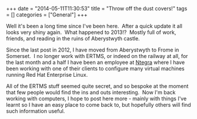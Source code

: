 +++
date = "2014-05-11T11:30:53"
title = "Throw off the dust covers!"
tags = []
categories = ["General"]
+++

Well it's been a long time since I've been here.  After a quick update it all looks very shiny again.  What happened to 2013!?  Mostly full of work, friends, and reading in the ruins of Aberystwyth castle. 
 
Since the last post in 2012, I have moved from Aberystwyth to Frome in Somerset.  I no longer work with ERTMS, or indeed on the railway at all, for the last month and a half I have been an employee at [Ntegra][1] where I have been working with one of their clients to configure many virtual machines running Red Hat Enterprise Linux. 
 
All of the ERTMS stuff seemed quite secret, and so bespoke at the moment that few people would find the ins and outs interesting.  Now I'm back working with computers, I hope to post here more - mainly with things I've learnt so I have an easy place to come back to, but hopefully others will find such information useful.

  [1]: http://ntegra.co.uk
